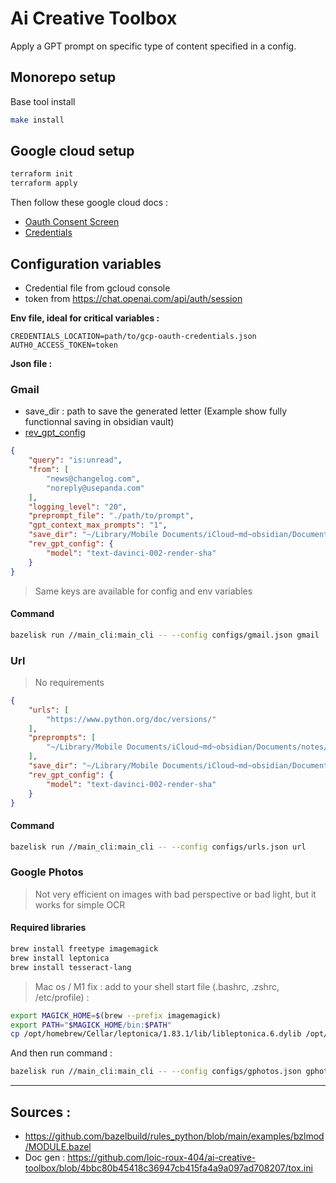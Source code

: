 # Ai Creative Toolbox

Apply a GPT prompt on specific type of content specified in a config.

## Monorepo setup

Base tool install

```bash
make install
```

## Google cloud setup

```bash
terraform init
terraform apply
```

Then follow these google cloud docs :
- [Oauth Consent Screen](https://developers.google.com/gmail/api/quickstart/python#configure_the_oauth_consent_screen)
- [Credentials](https://developers.google.com/gmail/api/quickstart/python#authorize_credentials_for_a_desktop_application)

## Configuration variables

- Credential file from gcloud console
- token from https://chat.openai.com/api/auth/session

**Env file, ideal for critical variables :**

```dotenv
CREDENTIALS_LOCATION=path/to/gcp-oauth-credentials.json
AUTH0_ACCESS_TOKEN=token
```

**Json file :**

### Gmail

- save_dir : path to save the generated letter (Example show fully functionnal saving in obsidian vault)
- [rev_gpt_config](https://github.com/acheong08/ChatGPT#--optional-configuration)


```json
{
    "query": "is:unread",
    "from": [
        "news@changelog.com",
        "noreply@usepanda.com"
    ],
    "logging_level": "20",
    "preprompt_file": "./path/to/prompt",
    "gpt_context_max_prompts": "1",
    "save_dir": "~/Library/Mobile Documents/iCloud~md~obsidian/Documents/notes/News",
    "rev_gpt_config": {
        "model": "text-davinci-002-render-sha"
    }
}
```

> Same keys are available for config and env variables

#### Command

```bash
bazelisk run //main_cli:main_cli -- --config configs/gmail.json gmail
```

### Url

> No requirements

```json
{
    "urls": [
        "https://www.python.org/doc/versions/"
    ],
    "preprompts": [
        "~/Library/Mobile Documents/iCloud~md~obsidian/Documents/notes/python-extract-version.md"
    ],
    "save_dir": "~/Library/Mobile Documents/iCloud~md~obsidian/Documents/courses/python",
    "rev_gpt_config": {
        "model": "text-davinci-002-render-sha"
    }
}

```

#### Command

```bash
bazelisk run //main_cli:main_cli -- --config configs/urls.json url
```

### Google Photos

> Not very efficient on images with bad perspective or bad light, but it works for simple OCR

#### Required libraries

```bash
brew install freetype imagemagick
brew install leptonica
brew install tesseract-lang
```

> Mac os / M1 fix : add to your shell start file (.bashrc, .zshrc, /etc/profile) :

```bash
export MAGICK_HOME=$(brew --prefix imagemagick)
export PATH="$MAGICK_HOME/bin:$PATH"
cp /opt/homebrew/Cellar/leptonica/1.83.1/lib/libleptonica.6.dylib /opt/homebrew/Cellar/leptonica/1.83.1/lib/liblept.5.dylib

```

And then run command :

```bash
bazelisk run //main_cli:main_cli -- --config configs/gphotos.json gphotos
```

---

## Sources :

- https://github.com/bazelbuild/rules_python/blob/main/examples/bzlmod/MODULE.bazel
- Doc gen : https://github.com/loic-roux-404/ai-creative-toolbox/blob/4bbc80b45418c36947cb415fa4a9a097ad708207/tox.ini
